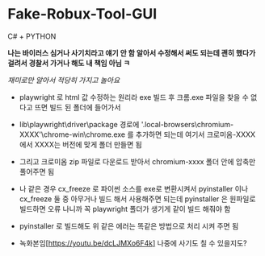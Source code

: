 # Fake-Robux-Tool-GUI
C# + PYTHON

**나는 바이러스 심거나 사기치라고 얘기 안 함 알아서 수정해서 써도 되는데 괜히 했다가 걸려서 경찰서 가거나 해도 내 책임 아님 ㅋ**

*재미로만 알아서 적당히 가지고 놀아요*

- playwright 로 html 값 수정하는 원리라 exe 빌드 후 크롬.exe 파일을 찾을 수 없다고 뜨면 빌드 된 폴더에 들어가서
- lib\playwright\driver\package 경로에  '.local-browsers\chromium-XXXX'\chrome-win\chrome.exe 를 추가하면 되는데 여기서 크로미옴-XXXX 에서 XXXX는 버전에 맞게 폴더 만들면 됨
- 그리고 크로미옴 zip 파일로 다운로드 받아서 chromium-xxxx 폴더 안에 압축만 풀어주면 됨

- 나 같은 경우 cx_freeze 로 파이썬 소스를 exe로 변환시켜서 pyinstaller 이나 cx_freeze 둘 중 아무거나 빌드 해서 사용해주면 되는데 pyinstaller 은 원파일로 빌드하면 오류 나니까 꼭 playwright 폴더가 생기게 같이 빌드 해줘야 함
- pyinstaller 로 빌드해도 위 같은 에러는 똑같은 방법으로 처리 시켜 주면 됨


- 녹화본임[https://youtu.be/dcLJMXo6F4k] 나중에 사기도 칠 수 있을지도?
